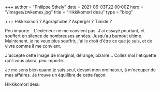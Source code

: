 +++
author = "Philippe Sthely"
date = 2021-06-03T22:00:00Z
hero = "/images/zwkemex.jpg"
title = "Hikkikomori desu"
type = "blog"

+++
Hikkikomori ? Agoraphobe ? Asperger ? Timide ?

Peu importe... L'extérieur ne me convient pas. J'ai essayé pourtant, et souffert en silence de nombreuses années. Jusqu'au burnout ultime. Maintenant, je ne veux plus souffrir, j'ai le droit d'être ce que je suis, et de vivre comme il me convient.

J'accepte cette image de marginal, dérangé, bizarre... Collez moi l'étiquette qu'il vous plaira, peu importe.

Je me sens bien quand je suis seul, devant mon ordinateur, à m'occuper de mes affaires. Je trouve un équilibre de cette façon.

Hikkikomori desu